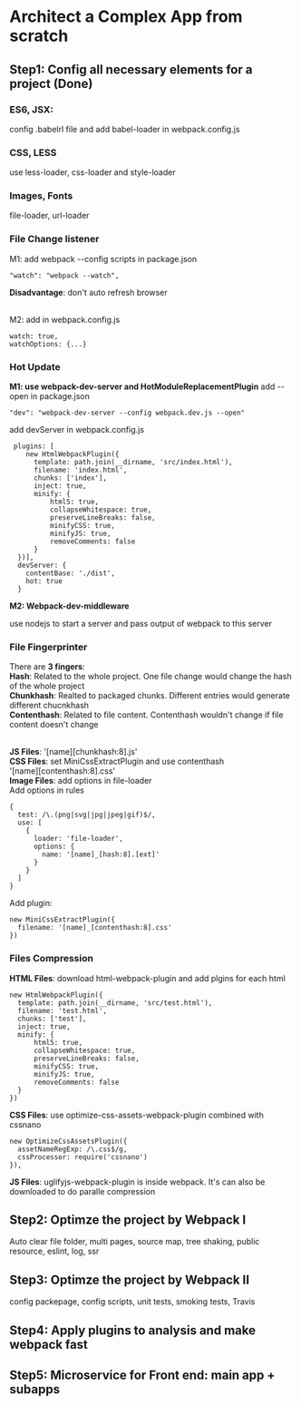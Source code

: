 # Architect a Complex App from scratch

## Step1: Config all necessary elements for a project (Done)
### ES6, JSX: ###
config .babelrl file and add babel-loader in webpack.config.js

### CSS, LESS ###
use less-loader, css-loader and style-loader

### Images, Fonts ###
file-loader, url-loader

### File Change listener ###
M1: add webpack --config scripts in package.json <br />
```
"watch": "webpack --watch",
```
**Disadvantage**: don't auto refresh browser<br />
<br />

M2: add in webpack.config.js
```
watch: true,
watchOptions: {...}
```

### Hot Update ###
**M1: use webpack-dev-server and HotModuleReplacementPlugin**
add --open in package.json
```
"dev": "webpack-dev-server --config webpack.dev.js --open"
```
add devServer in webpack.config.js
```
 plugins: [
    new HtmlWebpackPlugin({
      template: path.join(__dirname, 'src/index.html'),
      filename: 'index.html',
      chunks: ['index'],
      inject: true,
      minify: {
          html5: true,
          collapseWhitespace: true,
          preserveLineBreaks: false,
          minifyCSS: true,
          minifyJS: true,
          removeComments: false
      }
  })],
  devServer: {
    contentBase: './dist',
    hot: true
  }
```

**M2: Webpack-dev-middleware**

use nodejs to start a server and pass output of webpack to this server


### File Fingerprinter ###
There are **3 fingers**: <br />
**Hash**: Related to the whole project. One file change would change the hash of the whole project <br />
**Chunkhash**: Realted to packaged chunks. Different entries would generate different chucnkhash <br />
**Contenthash**: Related to file content. Contenthash wouldn't change if file content doesn't change<br />
<br />

**JS Files**: '[name][chunkhash:8].js'<br />
**CSS Files**: set MiniCssExtractPlugin and use contenthash<br />
'[name][contenthash:8].css'<br />
**Image Files**: add options in file-loader<br />
Add options in rules
```
{
  test: /\.(png|svg|jpg|jpeg|gif)$/,
  use: [
    {
      loader: 'file-loader',
      options: {
        name: '[name]_[hash:8].[ext]'
      }
    }
  ]
}
```
Add plugin:
```
new MiniCssExtractPlugin({
  filename: '[name]_[contenthash:8].css'
})
```

### Files Compression ### 
**HTML Files**: download html-webpack-plugin and add plgins for each html<br />
```
new HtmlWebpackPlugin({
  template: path.join(__dirname, 'src/test.html'),
  filename: 'test.html',
  chunks: ['test'],
  inject: true,
  minify: {
      html5: true,
      collapseWhitespace: true,
      preserveLineBreaks: false,
      minifyCSS: true,
      minifyJS: true,
      removeComments: false
  }
})
```
**CSS Files**: use optimize-css-assets-webpack-plugin combined with cssnano<br />
```
new OptimizeCssAssetsPlugin({
  assetNameRegExp: /\.css$/g,
  cssProcessor: require('cssnano')
}),
```
**JS Files**: uglifyjs-webpack-plugin is inside webpack. It's can also be downloaded to do paralle compression<br />

## Step2: Optimze the project by Webpack I
Auto clear file folder, multi pages, source map, tree shaking, public resource, eslint, log, ssr

## Step3: Optimze the project by Webpack II
config packepage, config scripts, unit tests, smoking tests, Travis

## Step4: Apply plugins to analysis and make webpack fast

## Step5: Microservice for Front end: main app + subapps
